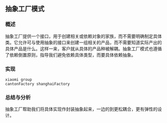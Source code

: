 ## 抽象工厂模式

### 概述
抽象工厂提供一个接口，用于创建相关或依赖对象的家族，而不需要明确制定具体类。它允许可与使用抽象的接口来创建一组相关的产品，而不需要知道实际产出的具体产品是什么。这样一来，客户就从具体的产品种被解耦。抽象工厂模式也遵循了依赖倒置原则，指导我们避免依赖具体类型，而要具体依赖抽象。

### 实现
```
xiaomi group 
cantonFactory shanghaiFactory
```

### 总结与分析
抽象工厂帮助我们将具体实现作封装抽象起来，一边的到更松耦合，更有弹性的设计。
